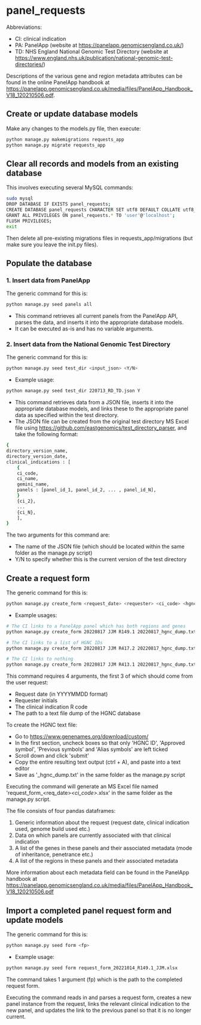 # panel_requests

Abbreviations:
- CI: clinical indication
- PA: PanelApp (website at https://panelapp.genomicsengland.co.uk/)
- TD: NHS England National Genomic Test Directory (website at https://www.england.nhs.uk/publication/national-genomic-test-directories/)

Descriptions of the various gene and region metadata attributes can be found in the online PanelApp handbook at https://panelapp.genomicsengland.co.uk/media/files/PanelApp_Handbook_V18_120210506.pdf.

## Create or update database models
Make any changes to the models.py file, then execute:
```sh
python manage.py makemigrations requests_app
python manage.py migrate requests_app
```

## Clear all records and models from an existing database
This involves executing several MySQL commands:
```sh
sudo mysql
DROP DATABASE IF EXISTS panel_requests;
CREATE DATABASE panel_requests CHARACTER SET utf8 DEFAULT COLLATE utf8_general_ci;
GRANT ALL PRIVILEGES ON panel_requests.* TO 'user'@'localhost';
FLUSH PRIVILEGES;
exit
```
Then delete all pre-existing migrations files in requests_app/migrations (but make sure you leave the init.py files).

## Populate the database
### 1. Insert data from PanelApp
The generic command for this is:
```sh
python manage.py seed panels all
```
- This command retrieves all current panels from the PanelApp API, parses the data, and inserts it into the appropriate database models.
- It can be executed as-is and has no variable arguments.

### 2. Insert data from the National Genomic Test Directory
The generic command for this is:
```sh
python manage.py seed test_dir <input_json> <Y/N>
```
- Example usage:
```sh
python manage.py seed test_dir 220713_RD_TD.json Y
```
- This command retrieves data from a JSON file, inserts it into the appropriate database models, and links these to the appropriate panel data as specified within the test directory.
- The JSON file can be created from the original test directory MS Excel file using https://github.com/eastgenomics/test_directory_parser, and take the following format:
```sh
{
directory_version_name,
directory_version_date,
clinical_indications : [
	{
	ci_code,
	ci_name,
	gemini_name,
	panels : [panel_id_1, panel_id_2, ... , panel_id_N],
	}
	{ci_2},
	...
	{ci_N},
	],
}
```
The two arguments for this command are:
- The name of the JSON file (which should be located within the same folder as the manage.py script)
- Y/N to specify whether this is the current version of the test directory

## Create a request form
The generic command for this is:
```sh
python manage.py create_form <request_date> <requester> <ci_code> <hgnc_filename>
```
- Example usages:
```sh
# The CI links to a PanelApp panel which has both regions and genes
python manage.py create_form 20220817 JJM R149.1 20220817_hgnc_dump.txt

# The CI links to a list of HGNC IDs
python manage.py create_form 20220817 JJM R417.2 20220817_hgnc_dump.txt

# The CI links to nothing
python manage.py create_form 20220817 JJM R413.1 20220817_hgnc_dump.txt
```

This command requires 4 arguments, the first 3 of which should come from the user request:
- Request date (in YYYYMMDD format)
- Requester initials
- The clinical indication R code
- The path to a text file dump of the HGNC database

To create the HGNC text file:
- Go to https://www.genenames.org/download/custom/
- In the first section, uncheck boxes so that only 'HGNC ID', 'Approved symbol', 'Previous symbols' and 'Alias symbols' are left ticked
- Scroll down and click 'submit'
- Copy the entire resulting text output (ctrl + A), and paste into a text editor
- Save as '<YYYYMMDD>_hgnc_dump.txt' in the same folder as the manage.py script

Executing the command will generate an MS Excel file named 'request_form_<req_date>_<ci_code>_<requester>.xlsx' in the same folder as the manage.py script.

The file consists of four pandas dataframes:
1. Generic information about the request (request date, clinical indication used, genome build used etc.)
2. Data on which panels are currently associated with that clinical indication
3. A list of the genes in these panels and their associated metadata (mode of inheritance, penetrance etc.)
4. A list of the regions in these panels and their associated metadata

More information about each metadata field can be found in the PanelApp handbook at https://panelapp.genomicsengland.co.uk/media/files/PanelApp_Handbook_V18_120210506.pdf

## Import a completed panel request form and update models
The generic command for this is:
``` sh
python manage.py seed form <fp>
```
- Example usage:
``` sh
python manage.py seed form request_form_20221014_R149.1_JJM.xlsx
```

The command takes 1 argument (fp) which is the path to the completed request form.

Executing the command reads in and parses a request form, creates a new panel instance from the request, links the relevant clinical indication to the new panel, and updates the link to the previous panel so that it is no longer current.
